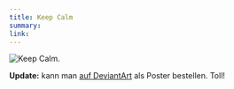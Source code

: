 ```yaml
---
title: Keep Calm
summary:
link:
---
```


![Keep Calm.](/media/keep_calm.jpg)

**Update:** kann man [auf DeviantArt](http://adralves.deviantart.com/#/d4j9med) als Poster bestellen. Toll!

